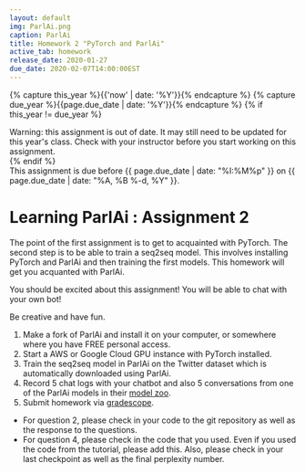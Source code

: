 ```yaml
---
layout: default
img: ParlAi.png
caption: ParlAi
title: Homework 2 "PyTorch and ParlAi"
active_tab: homework
release_date: 2020-01-27
due_date: 2020-02-07T14:00:00EST
---
```


<!-- Check whether the assignment is up to date -->
{% capture this_year %}{{'now' | date: '%Y'}}{% endcapture %}
{% capture due_year %}{{page.due_date | date: '%Y'}}{% endcapture %}
{% if this_year != due_year %} 
<div class="alert alert-danger">
Warning: this assignment is out of date.  It may still need to be updated for this year's class.  Check with your instructor before you start working on this assignment.
</div>
{% endif %}
<!-- End of check whether the assignment is up to date -->

<div class="alert alert-info">
This assignment is due before {{ page.due_date | date: "%I:%M%p" }} on {{ page.due_date | date: "%A, %B %-d, %Y" }}.
</div>


Learning ParlAi  <span class="text-muted">: Assignment 2</span> 
=============================================================

The point of the first assignment is to get to acquainted with PyTorch. The second step is to be able to train a seq2seq model. This involves installing PyTorch and ParlAi and then training the first models. This homework will get you acquanted with ParlAi.

You should be excited about this assignment! You will be able to chat with your own bot!

Be creative and have fun.
 

1. Make a fork of ParlAi and install it on your computer, or somewhere where you have FREE personal access.
2. Start a AWS or Google Cloud GPU instance with PyTorch installed.
3. Train the seq2seq model in ParlAi on the Twitter dataset which is automatically downloaded using ParlAi.
4. Record 5 chat logs with your chatbot and also 5 conversations from one of the ParlAi models in their [model zoo](https://www.parl.ai/docs/zoo.html).
5. Submit homework via [gradescope](https://www.gradescope.com/courses/85654).

* For question 2, please check in your code to the git repository as well as the response to the questions.
* For question 4, please check in the code that you used. Even if you used the code from the tutorial, please add this. Also, please check in your last checkpoint as well as the final perplexity number. 